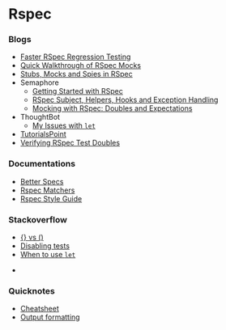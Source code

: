 # Rspec

### Blogs

* [Faster RSpec Regression Testing](http://techblog.thescore.com/2015/09/21/faster-rspec-regression-testing/)
* [Quick Walkthrough of RSpec Mocks](http://codetheory.in/quick-walkthrough-of-rspec-mocks-introduction-in-code/)
* [Stubs, Mocks and Spies in RSpec](https://about.futurelearn.com/blog/stubs-mocks-spies-rspec/)
* Semaphore
  * [Getting Started with RSpec](https://semaphoreci.com/community/tutorials/getting-started-with-rspec)
  * [RSpec Subject, Helpers, Hooks and Exception Handling](https://semaphoreci.com/community/tutorials/rspec-subject-helpers-hooks-and-exception-handling)
  * [Mocking with RSpec: Doubles and Expectations](https://semaphoreci.com/community/tutorials/mocking-with-rspec-doubles-and-expectations)
* ThoughtBot
  * [My Issues with `let`](https://robots.thoughtbot.com/my-issues-with-let)
* [TutorialsPoint](http://www.tutorialspoint.com/rspec/index.htm)
* [Verifying RSpec Test Doubles](http://techblog.thescore.com/2015/04/28/no-excuses-verifying-rspec-test-doubles/)

### Documentations

* [Better Specs](http://betterspecs.org/)
* [Rspec Matchers](http://cheatrags.com/rspec-matchers)
* [Rspec Style Guide](https://github.com/reachlocal/rspec-style-guide)


### Stackoverflow

* [{} vs ()](http://stackoverflow.com/questions/21567838/when-to-use-curly-braces-vs-parenthesis-in-expect-rspec-method)
* [Disabling tests](http://stackoverflow.com/questions/5918606/disable-a-group-of-tests-in-rspec)
* [When to use `let`](http://stackoverflow.com/questions/5359558/when-to-use-rspec-let)

-

### Quicknotes

* [Cheatsheet](https://github.com/ogirginc/Notes/blob/master/lib/Rspec/cheatsheet.md)
* [Output formatting](https://github.com/ogirginc/Notes/blob/master/lib/Rspec/Quicknotes/output-format.md)
